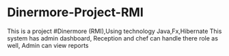 # Dinermore-Project-RMI
This is a project #Dinermore (RMI),Using technology Java,Fx,Hibernate
This system has admin dashboard,
Reception and chef can handle there role as well,
Admin can view reports

